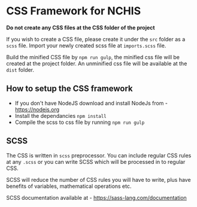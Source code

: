 # CSS Framework for NCHIS

**Do not create any CSS files at the CSS folder of the project**

If you wish to create a CSS file, please create it under the `src` folder as a `scss` file.
Import your newly created scss file at `imports.scss` file.

Build the minified CSS file by `npm run gulp`, the minified css file will be created at the project folder. An unminified css file will be available at the `dist` folder.

## How to setup the CSS framework

* If you don't have NodeJS download and install NodeJs from - https://nodejs.org
* Install the dependancies `npm install`
* Compile the scss to css file by running `npm run gulp`

## SCSS

The CSS is written in `scss` preprocessor. You can include regular CSS rules at any `.scss` or you can write SCSS which will be processed in to regular CSS.

SCSS will reduce the number of CSS rules you will have to write, plus have benefits of variables, mathematical operations etc.

SCSS documentation available at - https://sass-lang.com/documentation




